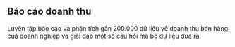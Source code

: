 ## Báo cáo doanh thu

Luyện tập báo cáo và phân tích gần 200.000 dữ liệu về doanh thu bán hàng của doanh nghiệp và giải đáp một số câu hỏi mà bộ dự liệu đưa ra.

